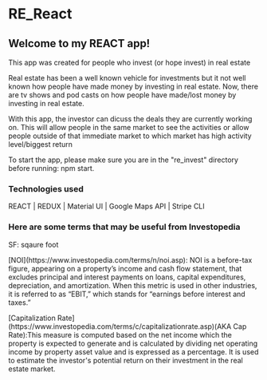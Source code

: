 # RE_React

<h2>Welcome to my REACT app!</h2>

<p>This app was created for people who invest (or hope invest) in real estate</p>

<p>Real estate has been a well known vehicle for investments but it not well known how people have made money by investing in real estate. Now, there are tv shows and pod casts on how people have made/lost money by investing in real estate.</p>

<p>With this app, the investor can dicuss the deals they are currently working on. This will allow people in the same market to see the activities or allow people outside of that immediate market to which market has high activity level/biggest return</p>

<p>To start the app, please make sure you are in the "re_invest" directory before running: npm start.</p>

<h3>Technologies used</h3>
REACT | REDUX | Material UI | Google Maps API | Stripe CLI

<h3>Here are some terms that may be useful from Investopedia</h3>

<p>SF: sqaure foot</p>
<p></p>
[NOI](https://www.investopedia.com/terms/n/noi.asp): NOI is a before-tax figure, appearing on a property’s income and cash flow statement, that excludes principal and interest payments on loans, capital expenditures, depreciation, and amortization. When this metric is used in other industries, it is referred to as “EBIT,” which stands for “earnings before interest and taxes.”
<p></p>
[Capitalization Rate](https://www.investopedia.com/terms/c/capitalizationrate.asp)(AKA Cap Rate):This measure is computed based on the net income which the property is expected to generate and is calculated by dividing net operating income by property asset value and is expressed as a percentage. It is used to estimate the investor's potential return on their investment in the real estate market.
